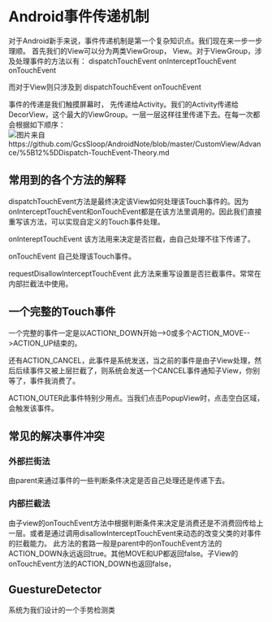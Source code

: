 # Android事件传递机制
对于Android新手来说，事件传递机制是第一个复杂知识点。我们现在来一步一步理顺。
首先我们的View可以分为两类ViewGroup， View。对于ViewGroup，涉及处理事件的方法以有：
dispatchTouchEvent
onInterceptTouchEvent
onTouchEvent

而对于View则只涉及到
dispatchTouchEvent
onTouchEvent

事件的传递是我们触摸屏幕时， 先传递给Activity。我们的Activity传递给DecorView，这个最大的ViewGroup。一层一层这样往里传递下去。在每一次都会根据如下顺序：
![图片来自https://github.com/GcsSloop/AndroidNote/blob/master/CustomView/Advance/%5B12%5DDispatch-TouchEvent-Theory.md](https://camo.githubusercontent.com/f2769428c03404a2e0b1eb97d7701a619d54fd51/687474703a2f2f7777322e73696e61696d672e636e2f6c617267652f30303558746469326a773166383869307138756f7a6a33306e6d306b7177686d2e6a7067)

## 常用到的各个方法的解释
dispatchTouchEvent方法是最终决定该View如何处理该Touch事件的。因为onInterceptTouchEvent和onTouchEvent都是在该方法里调用的。因此我们直接重写该方法，可以实现自定义的Touch事件处理。

onIntereptTouchEvent
该方法用来决定是否拦截，由自己处理不往下传递了。

onTouchEvent
自己处理该Touch事件。

requestDisallowInterceptTouchEvent
此方法来重写设置是否拦截事件。常常在内部拦截法中使用。
## 一个完整的Touch事件
一个完整的事件一定是以ACTIONt_DOWN开始-->0或多个ACTION_MOVE-->ACTION_UP结束的。

还有ACTION_CANCEL，此事件是系统发送，当之前的事件是由子View处理，然后后续事件又被上层拦截了，则系统会发送一个CANCEL事件通知子View，你别等了，事件我消费了。

ACTION_OUTER此事件特别少用点。当我们点击PopupView时，点击空白区域，会触发该事件。

## 常见的解决事件冲突
### 外部拦街法
由parent来通过事件的一些判断条件决定是否自己处理还是传递下去。

### 内部拦截法
由子view的onTouchEvent方法中根据判断条件来决定是消费还是不消费回传给上一层。或者是通过调用disallowInterceptTouchEvent来动态的改变父类的对事件的拦截能力。
此方法的套路一般是parent中的onTouchEvent方法的ACTION_DOWN永远返回true。其他MOVE和UP都返回false。子View的onTouchEvent方法的ACTION_DOWN也返回false，

## GuestureDetector
系统为我们设计的一个手势检测类